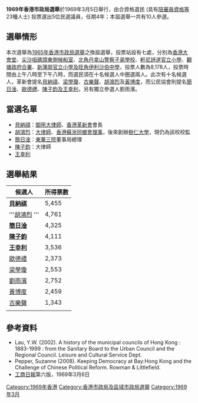 **1969年香港市政局選舉**於1969年3月5日舉行，由合資格選民
(具有[陪審員資格等](https://zh.wikipedia.org/wiki/陪審員 "wikilink")23種人士)
投票選出5位民選議員，任期4年；本屆選舉一共有10人參選。

## 選舉情形

本次選舉為[1965年香港市政局選舉](../Page/1965年香港市政局選舉.md "wikilink")之換屆選舉，投票站設有七處，分別為[香港大會堂](../Page/香港大會堂.md "wikilink")、[尖沙咀碼頭東側候船室](https://zh.wikipedia.org/wiki/尖沙咀碼頭 "wikilink")、[北角](../Page/北角.md "wikilink")[丹拿山警察子弟學校](https://zh.wikipedia.org/wiki/丹拿山警察子弟學校 "wikilink")、[軒尼詩道官立小學](../Page/軒尼詩道官立小學.md "wikilink")、[觀塘政府合署](../Page/觀塘政府合署.md "wikilink")、[新蒲崗官立小學及](https://zh.wikipedia.org/wiki/新蒲崗官立小學 "wikilink")[旺角](../Page/旺角.md "wikilink")[伊利沙伯中學](../Page/伊利沙伯中學.md "wikilink")，投票人數為8,178人，投票時間由上午八時至下午八時，而選民須在十名候選人中圈選兩人。此次有十名候選人，革新會提名[貝納祺](../Page/貝納祺.md "wikilink")、[梁學瓊](https://zh.wikipedia.org/wiki/梁學瓊 "wikilink")、[古樂聲](https://zh.wikipedia.org/wiki/古樂聲 "wikilink")、[胡鴻烈](../Page/胡鴻烈.md "wikilink")及[黃博度](https://zh.wikipedia.org/wiki/黃博度 "wikilink")，而公民協會則提名[簡日淦](https://zh.wikipedia.org/wiki/簡日淦 "wikilink")、[歐德禮](https://zh.wikipedia.org/wiki/歐德禮 "wikilink")、[陳子鈞及](https://zh.wikipedia.org/wiki/陳子鈞 "wikilink")[王幸利](https://zh.wikipedia.org/wiki/王幸利 "wikilink")，另有獨立參選人劉雨濱。

## 當選名單

  - [貝納祺](../Page/貝納祺.md "wikilink")：[御用大律師](../Page/御用大律師.md "wikilink")、[香港革新會](../Page/香港革新會.md "wikilink")會長
  - [胡鴻烈](../Page/胡鴻烈.md "wikilink")：[大律師](../Page/大律師.md "wikilink")、[香港蘇浙同鄉會理事](https://zh.wikipedia.org/wiki/香港蘇浙同鄉會 "wikilink")，後來創辦[樹仁大學](https://zh.wikipedia.org/wiki/樹仁大學 "wikilink")，現仍為該校校監
  - [簡日淦](https://zh.wikipedia.org/wiki/簡日淦 "wikilink")：[東華三院](../Page/東華三院.md "wikilink")董事局總理
  - [陳子鈞](https://zh.wikipedia.org/wiki/陳子鈞 "wikilink")：大律師
  - [王幸利](https://zh.wikipedia.org/wiki/王幸利 "wikilink")

## 選舉結果

| 候選人                                                     | 所得票數  |
| ------------------------------------------------------- | ----- |
| **[貝納祺](../Page/貝納祺.md "wikilink")**                    | 5,455 |
| '''[胡鴻烈](../Page/胡鴻烈.md "wikilink") '''                 | 4,761 |
| **[簡日淦](https://zh.wikipedia.org/wiki/簡日淦 "wikilink")** | 4,325 |
| **[陳子鈞](https://zh.wikipedia.org/wiki/陳子鈞 "wikilink")** | 4,111 |
| **[王幸利](https://zh.wikipedia.org/wiki/王幸利 "wikilink")** | 3,536 |
| [歐德禮](https://zh.wikipedia.org/wiki/歐德禮 "wikilink")     | 2,373 |
| [梁學瓊](https://zh.wikipedia.org/wiki/梁學瓊 "wikilink")     | 2,553 |
| [劉雨濱](https://zh.wikipedia.org/wiki/劉雨濱 "wikilink")     | 2,752 |
| [黃博度](https://zh.wikipedia.org/wiki/黃博度 "wikilink")     | 2,459 |
| [古樂聲](https://zh.wikipedia.org/wiki/古樂聲 "wikilink")     | 1,343 |
|                                                         |       |

## 參考資料

  - Lau, Y.W. (2002). A history of the municipal councils of Hong Kong :
    1883-1999 : from the Sanitary Board to the Urban Council and the
    Regional Council. Leisure and Cultural Service Dept.
  - Pepper, Suzanne (2008). Keeping Democracy at Bay:Hong Kong and the
    Challenge of Chinese Political Reform. Rowman & Littlefield.
  - [工商日報](../Page/工商日報.md "wikilink")第六版，1969年3月6日

[Category:1969年香港](https://zh.wikipedia.org/wiki/Category:1969年香港 "wikilink")
[Category:香港市政局及區域市政局選舉](https://zh.wikipedia.org/wiki/Category:香港市政局及區域市政局選舉 "wikilink")
[Category:1969年3月](https://zh.wikipedia.org/wiki/Category:1969年3月 "wikilink")